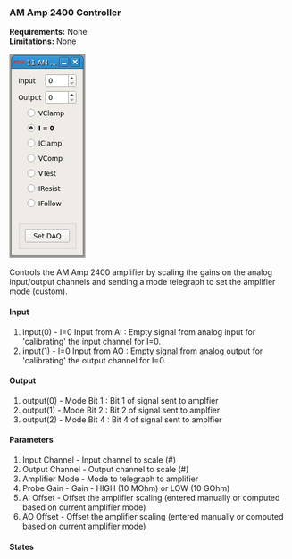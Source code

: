 ### AM Amp 2400 Controller

**Requirements:** None  
**Limitations:** None  

![AM Amp 2400 Controller GUI](am-amp2400.png)

<!--start-->
<p>Controls the AM Amp 2400 amplifier by scaling the gains on the analog
input/output channels and sending a mode telegraph to set the amplifier mode
(custom).</p>
<!--end-->

#### Input
1. input(0) - I=0 Input from AI : Empty signal from analog input for
   'calibrating' the input channel for I=0.
2. input(1) - I=0 Input from AO : Empty signal from analog output for
   'calibrating' the output channel for I=0.

#### Output
1. output(0) - Mode Bit 1 : Bit 1 of signal sent to amplfier
2. output(1) - Mode Bit 2 : Bit 2 of signal sent to amplfier
3. output(2) - Mode Bit 4 : Bit 4 of signal sent to amplfier

#### Parameters
1. Input Channel - Input channel to scale (#)
2. Output Channel - Output channel to scale (#)
3. Amplifier Mode - Mode to telegraph to amplifier
4. Probe Gain - Gain - HIGH (10 MOhm) or LOW (10 GOhm)
5. AI Offset - Offset the amplifier scaling (entered manually or computed based
   on current amplifier mode)
6. AO Offset - Offset the amplifier scaling (entered manually or computed based
   on current amplifier mode)

#### States

